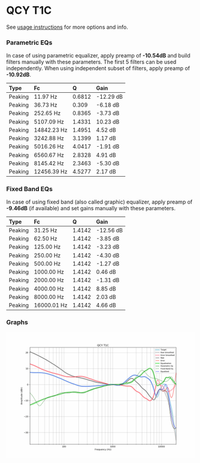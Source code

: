 # QCY T1C
See [usage instructions](https://github.com/jaakkopasanen/AutoEq#usage) for more options and info.

### Parametric EQs
In case of using parametric equalizer, apply preamp of **-10.54dB** and build filters manually
with these parameters. The first 5 filters can be used independently.
When using independent subset of filters, apply preamp of **-10.92dB**.

| Type    | Fc          |      Q | Gain      |
|:--------|:------------|:-------|:----------|
| Peaking | 11.97 Hz    | 0.6812 | -12.29 dB |
| Peaking | 36.73 Hz    | 0.309  | -6.18 dB  |
| Peaking | 252.65 Hz   | 0.8365 | -3.73 dB  |
| Peaking | 5107.09 Hz  | 1.4331 | 10.23 dB  |
| Peaking | 14842.23 Hz | 1.4951 | 4.52 dB   |
| Peaking | 3242.88 Hz  | 3.1399 | 1.17 dB   |
| Peaking | 5016.26 Hz  | 4.0417 | -1.91 dB  |
| Peaking | 6560.67 Hz  | 2.8328 | 4.91 dB   |
| Peaking | 8145.42 Hz  | 2.3463 | -5.30 dB  |
| Peaking | 12456.39 Hz | 4.5277 | 2.17 dB   |

### Fixed Band EQs
In case of using fixed band (also called graphic) equalizer, apply preamp of **-9.46dB**
(if available) and set gains manually with these parameters.

| Type    | Fc          |      Q | Gain      |
|:--------|:------------|:-------|:----------|
| Peaking | 31.25 Hz    | 1.4142 | -12.56 dB |
| Peaking | 62.50 Hz    | 1.4142 | -3.85 dB  |
| Peaking | 125.00 Hz   | 1.4142 | -3.23 dB  |
| Peaking | 250.00 Hz   | 1.4142 | -4.30 dB  |
| Peaking | 500.00 Hz   | 1.4142 | -1.27 dB  |
| Peaking | 1000.00 Hz  | 1.4142 | 0.46 dB   |
| Peaking | 2000.00 Hz  | 1.4142 | -1.31 dB  |
| Peaking | 4000.00 Hz  | 1.4142 | 8.85 dB   |
| Peaking | 8000.00 Hz  | 1.4142 | 2.03 dB   |
| Peaking | 16000.01 Hz | 1.4142 | 4.66 dB   |

### Graphs
![](./QCY%20T1C.png)